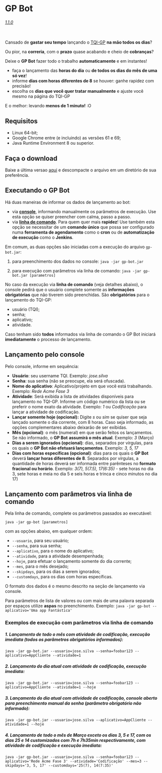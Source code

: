 # GP Bot
###### [1.1.0](docs/release_notes/1.1.0)
\
Cansado de **gastar seu tempo** lançando o [TQI-GP](https://helpdesk.tqi.com.br/sso/login.action) **na mão todos os dias**? 

Ou pior, na **correria**, com o **prazo** quase acabando e cheio de **cobranças**?

Deixe o **GP Bot** fazer todo o trabalho **automaticamente** e em instantes!

* faça o lançamento das **horas do dia** ou **de todos os dias do mês de uma só vez**!
* informe **dias com horas diferentes de 8** se houver: ganhe rapidez com precisão!
* escolha os **dias que você quer tratar manualmente** e ajuste você mesmo na página do TQI-GP

E o melhor: levando **menos de 1 minuto!** :O

## Requisitos
- Linux 64-bit;
- Google Chrome entre (e incluindo) as versões 61 e 69;
- Java Runtime Environment 8 ou superior.

## Faça o download

Baixe a última versao [aqui](release/gp-bot.zip?raw=true) e descompacte o arquivo em um diretório de sua preferência.

## Executando o GP Bot

Há duas maneiras de informar os dados de lançamento ao bot:

- via **[console](#lancamentoConsole)**, informando manualmente os parâmetros de execução. Use esta opção se quiser preencher com calma, passo a passo.
- via **[linha de comando](#lancamentoLinhaComando)**. Para quem quer mais **rapidez**! Use também esta opção se necessitar de um **comando único** que possa ser configurado numa **ferramenta de agendamento** como o **cron** ou de **automatização de execução** como o **Jenkins**.

Em comum, as duas opções são iniciadas com a execução do arquivo `gp-bot.jar`:

1. para preenchimento dos dados no console: 
`java -jar gp-bot.jar`

2. para execução com parâmetros via linha de comando: 
`java -jar gp-bot.jar [parametros]`

No caso da execução via **linha de comando** (veja detalhes abaixo), o console pedirá que o usuário complete somente as **informações obrigatórias** que não tiverem sido preenchidas. São **obrigatórios** para o lançamento do TQI-GP:

- usuário (TQI);
- senha;
- aplicativo;
- atividade.

Caso tenham sido **todos** informados via linha de comando o GP Bot iniciará **imediatamente** o processo de lançamento.

## <a name="lancamentoConsole"></a>Lançamento pelo console 
Pelo console, informe em sequência:
- **Usuário**: seu username TQI. Exemplo: _jose.silva_
- **Senha**: sua senha (não se preocupe, ela será ofuscada).
- **Nome do aplicativo**: Aplicativo/projeto em que você está trabalhando. Exemplo: _Rede Acme Fase 3_
- **Atividade**: Será exibida a lista de atividades disponíveis para lançamento no TQI-GP. Informe um código numérico da lista ou se preferir o nome exato da atividade. Exemplo: _1_ ou _Codificação_ para lançar a atividade de codificação.
- **Lançar somente hoje (opcional):** Digite _s_ ou _sim_ se quiser que seja lançado somente o dia corrente, com 8 horas. Caso seja informado, as opções complementares abaixo deixarão de ser exibidas.
- **Mês (opcional)**: o mês (numeral) em que serão feitos os lançamentos. Se não informado, o **GP Bot** **assumirá o mês atual**. Exemplo: _3_ (Março)
- **Dias a serem ignorados (opcional)**: dias, separados por vírgulas, para os quais o **GP Bot não efetuará lançamentos**. Exemplo: _3, 5, 17_
- **Dias com horas específicas (opcional)**: dias para os quais o **GP Bot** deverá **lançar horas diferentes de 8**. Separados por vírgulas, a quantidade de horas deverá ser informada entre parênteses no **formato fracional ou horário**. Exemplo: _3(7), 5(7.5), 17(6:35)_  - sete horas no dia 3, sete horas e meia no dia 5 e seis horas e trinca e cinco minutos no dia 17)
   
## <a name="lancamentoLinhaComando"></a>Lançamento com parâmetros via linha de comando
Pela linha de comando, complete os parâmetros passados ao executável:

`java -jar gp-bot [parametros]`

com as opções abaixo, em qualquer ordem:

- `--usuario`, para seu usuário;
- `--senha`, para sua senha;
- `--aplicativo`, para o nome do aplicativo;
- `--atividade`, para a atividade desempenhada;
- `--hoje`, para efetuar o lançamento somente do dia corrente;
- `--mes`, para o mês desejado;
- `--skipdays`, para os dias a serem ignorados;
- `--customdays`, para os dias com horas específicas.

O formato dos dados é o mesmo descrito na seção de lançamento via console. 

Para parâmetros de lista de valores ou com mais de uma palavra separada por espaços utilize **aspas** no preenchimento. Exemplo: `java -jar gp-bot --aplicativo='Uma app Fantástica'`

### Exemplos de execução com parâmetros via linha de comando

##### 1. Lançamento de todo o mês com atividade de codificação, execução imediata (todos os parâmetros obrigatórios informados):

`java -jar gp-bot.jar --usuario=jose.silva --senha=foobar123 --aplicativo=AppCliente --atividade=1`

##### 2. Lançamento do dia atual com atividade de codificação, execução imediata:

`java -jar gp-bot.jar --usuario=jose.silva --senha=foobar123 --aplicativo=AppCliente --atividade=1 --hoje`

##### 3. Lançamento do dia atual com atividade de codificação, console aberto para preenchimento manual da senha (parâmetro obrigatório não informado):

`java -jar gp-bot.jar --usuario=jose.silva --aplicativo=AppCliente --atividade=1 --hoje`

##### 4. Lançamento de todo o mês de Março exceto os dias  3, 5 e 17, com os dias 25 e 14 customizados com 7h e 7h35min respectivamente, com atividade de codificação e execução imediata:

`java -jar gp-bot.jar --usuario=jose.silva --senha=foobar123 --aplicativo='Rede Acme Fase 3' --atividade='Codificação' --mes=3 --skipdays='3, 5, 17' --customdays='25(7), 14(7:35)'`